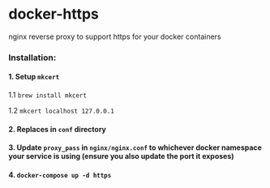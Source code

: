 # docker-https

nginx reverse proxy to support https for your docker containers

### Installation:

#### 1. Setup `mkcert`

1.1 `brew install mkcert`

1.2 `mkcert localhost 127.0.0.1`

#### 2. Replaces in `conf` directory

#### 3. Update `proxy_pass` in `nginx/nginx.conf` to whichever docker namespace your service is using (ensure you also update the port it exposes)

#### 4. `docker-compose up -d https`
